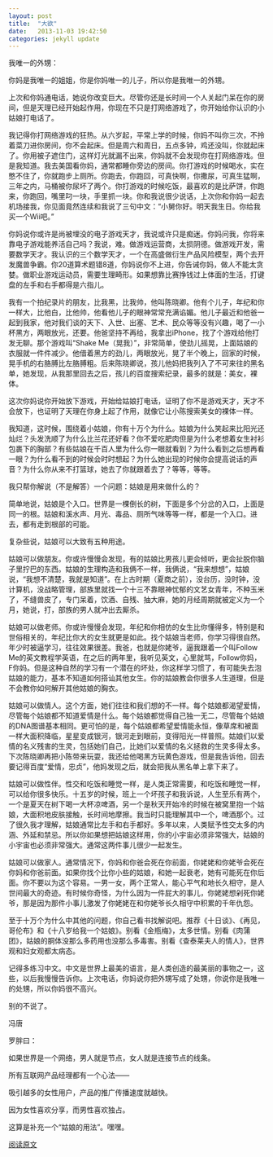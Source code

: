 ```yaml
---
layout: post
title:  "大欲"
date:   2013-11-03 19:42:50
categories: jekyll update
---
```


我唯一的外甥：​


你妈是我唯一的姐姐，你是你妈唯一的儿子，所以你是我唯一的外甥。 ​


上次和你妈通电话，她说你改变巨大。尽管你还是长时间一个人关起门呆在你的房间，但是天理已经开始起作用，你现在不只是打网络游戏了，你开始给你认识的小姑娘打电话了。​


我记得你打网络游戏的狂热。从六岁起，平常上学的时候，你妈不叫你三次，不拎着菜刀进你房间，你不会起床。但是周六和周日，五点多钟，鸡还没叫，你就起床了。你用被子遮住门，这样灯光就漏不出来，你妈就不会发现你在打网络游戏。但是我知道。我去美国看你妈，通常都睡你旁边的房间。你打游戏的时候喝水，实在憋不住了，你就跑步上厕所。你跑去，你跑回，可真快啊，你撒尿，可真生猛啊，三年之内，马桶被你尿坏了两个。你打游戏的时候吃饭，最喜欢的是比萨饼，你跑来，你跑回，嘴里叼一块，手里抓一块。你和我说很少说话，上次你和你妈一起去机场接我，你见面竟然连续和我说了三句中文：“小舅你好。明天我生日。你给我买一个Wii吧。”​


你妈说你或许是尚被埋没的电子游戏天才，我说或许只是痴迷。你妈问我，你将来靠电子游戏能养活自己吗？我说，难。做游戏运营商，太损阴德。做游戏开发，需要数学天才。我认识的三个数学天才，一个在高盛做衍生产品风险模型，两个去开发魔兽争霸。你20道算术题错8道，你妈说你不上进，你告诫你妈，做人不能太贪婪。做职业游戏运动员，需要生理畸形。如果想靠比赛挣钱过上体面的生活，打键盘的左手和右手都得是六指儿。​


我有一个拍纪录片的朋友，比我黑，比我帅，他叫陈晓卿。他有个儿子，年纪和你一样大，比他白，比他帅，他看他儿子的眼神常常充满谄媚。他儿子最近和他爸一起到我家，他对我们谈的天下、入世、出塞、艺术、民众等等没有兴趣，喝了一小杯黑方，两眼放光，还要。他爸坚持不再给，我拿出iPhone，找了个游戏给他打发无聊。那个游戏叫“Shake Me（晃我）”，非常简单，使劲儿摇晃，上面姑娘的衣服就一件件减少。他借着黑方的劲儿，两眼放光，晃了半个晚上，回家的时候，晃手机的右胳膊比左胳膊粗。后来陈晓卿说，孩儿他妈把我列入了不可来往的黑名单，她发现，从我那里回去之后，孩儿的百度搜索纪录，最多的就是：美女，裸体。​


这次你妈说你开始放下游戏，开始给姑娘打电话，证明了你不是游戏天才，天才不会放下，也证明了天理在你身上起了作用，就像它让小陈搜索美女的裸体一样。​


我知道，这时候，围绕着小姑娘，你有十万个为什么。姑娘为什么笑起来比阳光还灿烂？头发洗顺了为什么比兰花还好看？你不爱吃肥肉但是为什么老想着女生衬衫包裹下的胸部？有些姑娘在千百人里为什么你一眼就看到？为什么看到之后想再看一眼？为什么看不到的时候会时时想起？为什么她出现的时候你会提高说话的声音？为什么你从来不打篮球，她去了你就跟着去了？等等，等等。​


我只帮你解说（不是解答）一个问题：姑娘是用来做什么的？ ​


简单地说，姑娘是个入口。世界是一棵倒长的树，下面是多个分岔的入口，上面是同一的根。姑娘和溪水声、月光、毒品、厕所气味等等一样，都是一个入口。进去，都有走到根部的可能。​


复杂些说，姑娘可以大致有五种用途。​


姑娘可以做朋友。你或许慢慢会发现，有的姑娘比男孩儿更会倾听，更会扯脱你脑子里拧巴的东西。姑娘的生理构造和我俩不一样，我俩说，“我来想想”，姑娘说，“我想不清楚，我就是知道”。在上古时期（夏商之前），没台历，没时钟，没计算机，没战略管理，部族里就找一个十三不靠眼神忧郁的文艺女青年，不种玉米了，不缝兽皮了，专门呆着，饮酒、自残、抽大麻，她的月经周期就被定义为一个月，她说，打，部族的男人就冲出去厮杀。​


姑娘可以做老师。你或许慢慢会发现，年纪和你相仿的女生比你懂得多，特别是和世俗相关的，年纪比你大的女生就更是如此。找个姑娘当老师，你学习得很自然。年少时被逼学习，往往效果很差。我爸，也就是你姥爷，逼我跟着一个叫Follow Me的英文教程学英语，在之后的两年里，我听见英文，心里就骂，Follow你妈，F你妈。但是这种自然的学习有一个潜在的坏处，你这样学习惯了，有可能失去泡姑娘的能力，基本不知道如何搭讪其他女生。你的姑娘教会你很多人生道理，但是不会教你如何解开其他姑娘的胸衣。​


姑娘可以做情人。这个方面，她们往往和我们想的不一样。每个姑娘都渴望爱情，尽管每个姑娘都不知道爱情是什么。每个姑娘都觉得自己独一无二，尽管每个姑娘的DNA图谱基本相同。更可怕的是，每个姑娘都希望爱情能永恒，像草席和被面一样大面积降临，星星变成银河，银河走到眼前，变得阳光一样普照。姑娘们以爱情的名义残害的生灵，包括她们自己，比她们以爱情的名义拯救的生灵多得太多。下次陈晓卿再把小陈带来玩耍，我还给他喝黑方玩黄色游戏，但是我告诉他，回去要记得百度“爱情，忠贞”，他妈发现之后，就会把我从黑名单上拿下来了。​


姑娘可以做性伴。性交和吃饭和睡觉一样，是人类正常需要，和吃饭和睡觉一样，可以给你很多快乐。十五岁的时候，班上一个坏孩子和我诉说，人生至乐有两个，一个是夏天在树下喝一大杯凉啤酒，另一个是秋天开始冷的时候在被窝里抱一个姑娘，大面积地皮肤接触，长时间地摩擦。我当时只能理解其中一个，啤酒那个。过了很久我才理解，姑娘通常比左手和右手都好。多年以来，人类赋予性交太多的内涵、外延和禁忌。所以你如果想把姑娘这样用，你的小宇宙必须非常强大，姑娘的小宇宙也必须非常强大。通常这两件事儿很少一起发生。​


姑娘可以做家人。通常情况下，你妈和你爸会死在你前面，你姥姥和你姥爷会死在你妈和你爸前面。如果你找个比你小些的姑娘，和她一起衰老，她有可能死在你后面。你不要以为这个容易。一男一女，两个正常人，能心平气和地长久相守，是人世间最大的奇迹。有时候你奇怪，为什么因为一件屁大的事儿，你姥姥想剁死你姥爷，那是因为那件小事儿激发了你姥姥在和你姥爷长久相守中积累的千年仇怨。​


至于十万个为什么中其他的问题，你自己看书找解说吧。推荐《十日谈》、《再见，哥伦布》和《十八岁给我一个姑娘》。别看《金瓶梅》，太多世情。别看《肉蒲团》，姑娘的胴体没那么多药用也没那么多毒害。别看《查泰莱夫人的情人》，世界观和妇女观都太病态。​



记得多练习中文。中文是世界上最美的语言，是人类创造的最美丽的事物之一，这些，以后我慢慢告诉你。上次电话，你妈说你把外甥写成了处甥，你说你是我唯一的处甥，所以你妈很不高兴。​


别的不说了。


冯唐


罗胖曰：

如果世界是一个网络，男人就是节点，女人就是连接节点的线条。

所有互联网产品经理都有一个心法——

吸引越多的女性用户，产品的推广传播速度就越快。

因为女性喜欢分享，而男性喜欢独占。

这算是补充一个“姑娘的用法”。嘿嘿。


[阅读原文](http://mp.weixin.qq.com/mp/appmsg/show?__biz=MjM5NjAxOTU4MA==&appmsgid=10001645&itemidx=1&sign=9778c31d6d1c4cd393b6cfd14d816b15&uin=MTYwNDEzNjk2MA%3D%3D&key=703263b870c1e32e5ad45c54eefcb1359b3355287e735c1ed0ef18d4d0298a413f91bd0ba766fa3b426470ad707fa7db&devicetype=android-16&version=25000202&lang=zh_CN "阅读原文")

